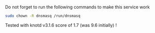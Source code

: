 Do not forget to run the following commands to make this service work

```sh
sudo chown -R dnsmasq /run/dnsmasq
```

Tested with knotd v3.1.6 score of 1.7 (was 9.6 initially) !
